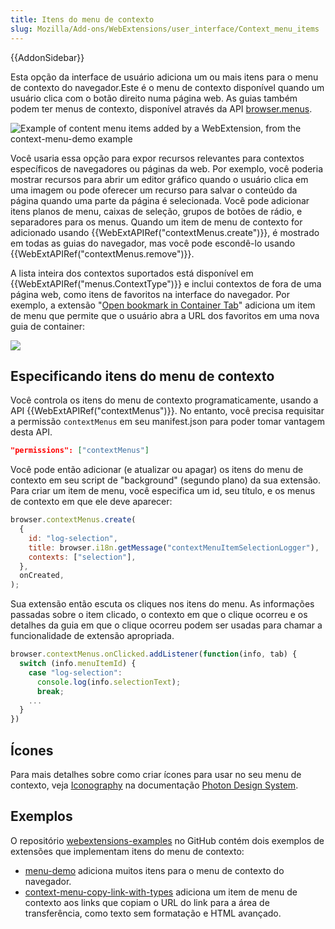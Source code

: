 ```yaml
---
title: Itens do menu de contexto
slug: Mozilla/Add-ons/WebExtensions/user_interface/Context_menu_items
---
```


{{AddonSidebar}}

Esta opção da interface de usuário adiciona um ou mais itens para o menu de contexto do navegador.Este é o menu de contexto disponível quando um usuário clica com o botão direito numa página web. As guias também podem ter menus de contexto, disponível através da API [browser.menus](/pt-BR/Add-ons/WebExtensions/API/menus).

![Example of content menu items added by a WebExtension, from the context-menu-demo example](context_menu_example.png)

Você usaria essa opção para expor recursos relevantes para contextos específicos de navegadores ou páginas da web. Por exemplo, você poderia mostrar recursos para abrir um editor gráfico quando o usuário clica em uma imagem ou pode oferecer um recurso para salvar o conteúdo da página quando uma parte da página é selecionada. Você pode adicionar itens planos de menu, caixas de seleção, grupos de botões de rádio, e separadores para os menus. Quando um item de menu de contexto for adicionado usando {{WebExtAPIRef("contextMenus.create")}}, é mostrado em todas as guias do navegador, mas você pode escondê-lo usando {{WebExtAPIRef("contextMenus.remove")}}.

A lista inteira dos contextos suportados está disponível em {{WebExtAPIRef("menus.ContextType")}} e inclui contextos de fora de uma página web, como itens de favoritos na interface do navegador. Por exemplo, a extensão "[Open bookmark in Container Tab](https://github.com/Rob--W/bookmark-container-tab)" adiciona um item de menu que permite que o usuário abra a URL dos favoritos em uma nova guia de container:

![](extension_context_menu.png)

## Especificando itens do menu de contexto

Você controla os itens do menu de contexto programaticamente, usando a API {{WebExtAPIRef("contextMenus")}}. No entanto, você precisa requisitar a permissão `contextMenus` em seu manifest.json para poder tomar vantagem desta API.

```json
"permissions": ["contextMenus"]
```

Você pode então adicionar (e atualizar ou apagar) os itens do menu de contexto em seu script de "background" (segundo plano) da sua extensão. Para criar um item de menu, você especifica um id, seu título, e os menus de contexto em que ele deve aparecer:

```js
browser.contextMenus.create(
  {
    id: "log-selection",
    title: browser.i18n.getMessage("contextMenuItemSelectionLogger"),
    contexts: ["selection"],
  },
  onCreated,
);
```

Sua extensão então escuta os cliques nos itens do menu. As informações passadas sobre o item clicado, o contexto em que o clique ocorreu e os detalhes da guia em que o clique ocorreu podem ser usadas para chamar a funcionalidade de extensão apropriada.

```js
browser.contextMenus.onClicked.addListener(function(info, tab) {
  switch (info.menuItemId) {
    case "log-selection":
      console.log(info.selectionText);
      break;
    ...
  }
})
```

## Ícones

Para mais detalhes sobre como criar ícones para usar no seu menu de contexto, veja [Iconography](https://design.firefox.com/photon/visuals/iconography.html) na documentação [Photon Design System](https://design.firefox.com/photon/index.html).

## Exemplos

O repositório [webextensions-examples](https://github.com/mdn/webextensions-examples) no GitHub contém dois exemplos de extensões que implementam itens do menu de contexto:

- [menu-demo](https://github.com/mdn/webextensions-examples/tree/master/menu-demo) adiciona muitos itens para o menu de contexto do navegador.
- [context-menu-copy-link-with-types](https://github.com/mdn/webextensions-examples/tree/master/context-menu-copy-link-with-types) adiciona um item de menu de contexto aos links que copiam o URL do link para a área de transferência, como texto sem formatação e HTML avançado.

